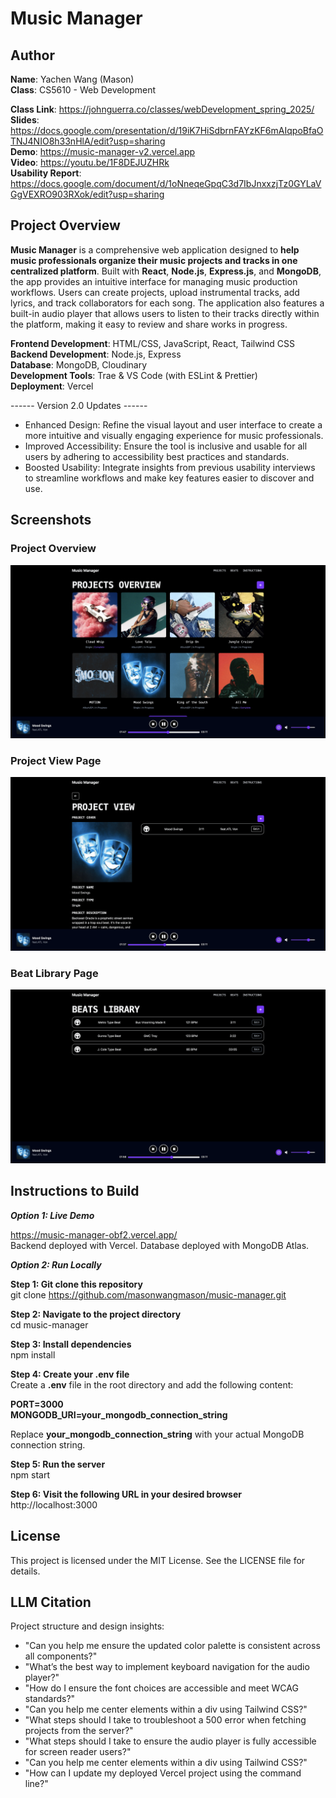 # Music Manager 

## Author
**Name**: Yachen Wang (Mason)  
**Class**: CS5610 - Web Development   

**Class Link**: https://johnguerra.co/classes/webDevelopment_spring_2025/     
**Slides**: https://docs.google.com/presentation/d/19iK7HiSdbrnFAYzKF6mAIqpoBfaOTNJ4NIO8h33nHlA/edit?usp=sharing    
**Demo**:  https://music-manager-v2.vercel.app     
**Video**: https://youtu.be/1F8DEJUZHRk  
**Usability Report**: https://docs.google.com/document/d/1oNneqeGpqC3d7IbJnxxzjTz0GYLaVGgVEXRO903RXok/edit?usp=sharing  

## Project Overview
**Music Manager** is a comprehensive web application designed to **help music professionals organize their music projects and tracks in one centralized platform**. Built with **React**, **Node.js**, **Express.js**, and **MongoDB**, the app provides an intuitive interface for managing music production workflows. Users can create projects, upload instrumental tracks, add lyrics, and track collaborators for each song. The application also features a built-in audio player that allows users to listen to their tracks directly within the platform, making it easy to review and share works in progress.

**Frontend Development**: HTML/CSS, JavaScript, React, Tailwind CSS   
**Backend Development**: Node.js, Express  
**Database**: MongoDB, Cloudinary  
**Development Tools**: Trae & VS Code (with ESLint & Prettier)  
**Deployment**: Vercel  

------ Version 2.0 Updates ------
- Enhanced Design: Refine the visual layout and user interface to create a more intuitive and visually engaging experience for music professionals.  
- Improved Accessibility: Ensure the tool is inclusive and usable for all users by adhering to accessibility best practices and standards.  
- Boosted Usability: Integrate insights from previous usability interviews to streamline workflows and make key features easier to discover and use.  


## Screenshots
### Project Overview  
![Project Overview Page Screenshot](./screen-shots/screen-shot(1).png)  

### Project View Page  
![Project View Screenshot](./screen-shots/screen-shot(2).png)  

### Beat Library Page  
![Project View Screenshot](./screen-shots/screen-shot(3).png)  

## Instructions to Build

***Option 1: Live Demo***  

https://music-manager-obf2.vercel.app/    
Backend deployed with Vercel. Database deployed with MongoDB Atlas.

***Option 2: Run Locally***  

**Step 1: Git clone this repository**  
git clone https://github.com/masonwangmason/music-manager.git

**Step 2: Navigate to the project directory**  
cd music-manager

**Step 3: Install dependencies**  
npm install

**Step 4: Create your .env file**  
Create a **.env** file in the root directory and add the following content:  

**PORT=3000**  
**MONGODB_URI=your_mongodb_connection_string**  

Replace **your_mongodb_connection_string** with your actual MongoDB connection string.

**Step 5: Run the server**  
npm start

**Step 6: Visit the following URL in your desired browser**  
http://localhost:3000


## License
This project is licensed under the MIT License. See the LICENSE file for details. 


## LLM Citation
Project structure and design insights:
- "Can you help me ensure the updated color palette is consistent across all components?"
- "What’s the best way to implement keyboard navigation for the audio player?"
- "How do I ensure the font choices are accessible and meet WCAG standards?"
- "Can you help me center elements within a div using Tailwind CSS?"
- "What steps should I take to troubleshoot a 500 error when fetching projects from the server?"
- "What steps should I take to ensure the audio player is fully accessible for screen reader users?"
- "Can you help me center elements within a div using Tailwind CSS?"
- "How can I update my deployed Vercel project using the command line?"